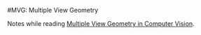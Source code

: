 #MVG: Multiple View Geometry

Notes while reading [Multiple View Geometry in Computer Vision](http://www.robots.ox.ac.uk/~vgg/hzbook/).
